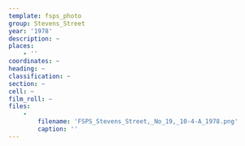 ```yaml
---
template: fsps_photo
group: Stevens_Street
year: '1978'
description: ~
places:
    - ''
coordinates: ~
heading: ~
classification: ~
section: ~
cell: ~
film_roll: ~
files:
    -
        filename: 'FSPS_Stevens_Street,_No_19,_10-4-A_1978.png'
        caption: ''
---
```

